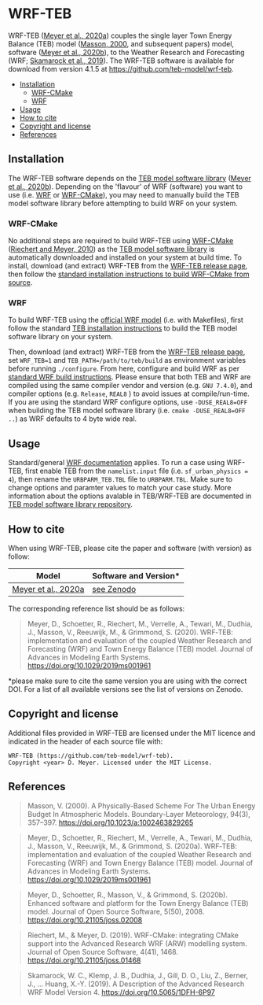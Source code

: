 <!-- omit in toc -->
# WRF-TEB

WRF-TEB ([Meyer et al., 2020a](https://doi.org/10.1029/2019MS001961)) couples the single layer Town Energy Balance (TEB) model ([Masson, 2000](https://doi.org/10.1023/A:1002463829265), and subsequent papers) model, software ([Meyer et al., 2020b](https://doi.org/10.21105/joss.02008)), to the Weather Research and Forecasting (WRF; [Skamarock et al., 2019](https://doi.org/10.5065/1dfh-6p97)). The WRF-TEB software is available for download from version 4.1.5 at https://github.com/teb-model/wrf-teb.


- [Installation](#installation)
  - [WRF-CMake](#wrf-cmake)
  - [WRF](#wrf)
- [Usage](#usage)
- [How to cite](#how-to-cite)
- [Copyright and license](#copyright-and-license)
- [References](#references)


## Installation

The WRF-TEB software depends on the [TEB model software library](https://github.com/teb-model/teb) ([Meyer et al., 2020b](https://doi.org/10.21105/joss.02008)). Depending on the 'flavour' of WRF (software) you want to use (i.e. [WRF](https://github.com/wrf-model) or [WRF-CMake](https://github.com/WRF-CMake/wrf)), you may need to manually build the TEB model software library before attempting to build WRF on your system.


### WRF-CMake

No additional steps are required to build WRF-TEB using [WRF-CMake](https://github.com/WRF-CMake/wrf) ([Riechert and Meyer, 2010](https://doi.org/10.21105/joss.01468)) as the [TEB model software library](https://github.com/teb-model/teb) is automatically downloaded and installed on your system at build time. To install, download (and extract) WRF-TEB from the [WRF-TEB release page](https://github.com/TEB-model/wrf-teb/releases), then follow the [standard installation instructions to build WRF-CMake from source](https://github.com/TEB-model/wrf-teb/blob/wrf-cmake-teb/doc/cmake/INSTALL.md).

### WRF

To build WRF-TEB using the [official WRF model](https://github.com/wrf-model) (i.e. with Makefiles), first follow the standard [TEB installation instructions](https://github.com/teb-model/teb) to build the TEB model software library on your system.

Then, download (and extract) WRF-TEB from the [WRF-TEB release page](https://github.com/TEB-model/wrf-teb/releases), set `WRF_TEB=1` and `TEB_PATH=/path/to/teb/build` as environment variables before running `./configure`. From here, configure and build WRF as per [standard WRF build instructions](https://www2.mmm.ucar.edu/wrf/OnLineTutorial/compilation_tutorial.php). Please ensure that both TEB and WRF are compiled using the same compiler vendor and version (e.g. `GNU 7.4.0`), and compiler options (e.g. `Release`, `REAL8` ) to avoid issues at compile/run-time. If you are using the standard WRF configure options, use `-DUSE_REAL8=OFF` when building the TEB model software library (i.e. `cmake -DUSE_REAL8=OFF ..`) as WRF defaults to 4 byte wide real.


## Usage

Standard/general [WRF documentation](https://www2.mmm.ucar.edu/wrf/users/docs/user_guide_v4/contents.html) applies. To run a case using WRF-TEB, first enable TEB from the `namelist.input` file (i.e. `sf_urban_physics = 4`), then rename the `URBPARM_TEB.TBL` file to `URBPARM.TBL`. Make sure to change options and paramter values to match your case study. More information about the options avalable in TEB/WRF-TEB are documented in [TEB model software library repository](https://github.com/teb-model/teb).


## How to cite

When using WRF-TEB, please cite the paper and software (with version) as follow:

| Model                                                       | Software and Version*             |
| ----------------------------------------------------------- | --------------------------------- |
| [Meyer et al., 2020a](https://doi.org/10.1029/2019MS001961) | [see Zenodo](https://zenodo.org/) |

The corresponding reference list should be as follows:

> Meyer, D., Schoetter, R., Riechert, M., Verrelle, A., Tewari, M., Dudhia, J., Masson, V., Reeuwijk, M., & Grimmond, S. (2020). WRF‐TEB: implementation and evaluation of the coupled Weather Research and Forecasting (WRF) and Town Energy Balance (TEB) model. Journal of Advances in Modeling Earth Systems. https://doi.org/10.1029/2019ms001961

*please make sure to cite the same version you are using with the correct DOI. For a list of all available versions see the list of versions on Zenodo.

## Copyright and license

Additional files provided in WRF-TEB are licensed under the MIT licence and indicated in the header of each source file with:

```
WRF-TEB (https://github.com/teb-model/wrf-teb).
Copyright <year> D. Meyer. Licensed under the MIT License.
```

## References

> Masson, V. (2000). A Physically-Based Scheme For The Urban Energy Budget In Atmospheric Models. Boundary-Layer Meteorology, 94(3), 357–397. https://doi.org/10.1023/a:1002463829265

> Meyer, D., Schoetter, R., Riechert, M., Verrelle, A., Tewari, M., Dudhia, J., Masson, V., Reeuwijk, M., & Grimmond, S. (2020a). WRF‐TEB: implementation and evaluation of the coupled Weather Research and Forecasting (WRF) and Town Energy Balance (TEB) model. Journal of Advances in Modeling Earth Systems. https://doi.org/10.1029/2019ms001961

> Meyer, D., Schoetter, R., Masson, V., & Grimmond, S. (2020b). Enhanced software and platform for the Town Energy Balance (TEB) model. Journal of Open Source Software, 5(50), 2008. https://doi.org/10.21105/joss.02008

> Riechert, M., & Meyer, D. (2019). WRF-CMake: integrating CMake support into the Advanced Research WRF (ARW) modelling system. Journal of Open Source Software, 4(41), 1468. https://doi.org/10.21105/joss.01468

> Skamarock, W. C., Klemp, J. B., Dudhia, J., Gill, D. O., Liu, Z., Berner, J., … Huang, X.-Y. (2019). A Description of the Advanced Research WRF Model Version 4. https://doi.org/10.5065/1DFH-6P97

